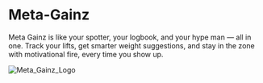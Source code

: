 # Meta-Gainz

Meta Gainz is like your spotter, your logbook, and your hype man — all in one. Track your lifts, get smarter weight suggestions, and stay in the zone with motivational fire, every time you show up.

![Meta_Gainz_Logo](https://github.com/user-attachments/assets/683b7385-da1e-4b25-97a0-4a018e335be9)
